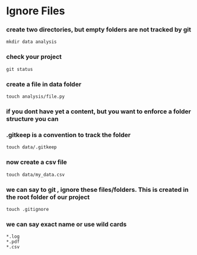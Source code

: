 # Ignore Files

### create two directories, but empty folders are not tracked by git
```
mkdir data analysis
```

### check your project
```
git status
```



### create a file in data folder
```
touch analysis/file.py
```

### if you dont have yet a content, but you want to enforce a folder structure you can
### .gitkeep is a convention to track the folder
```
touch data/.gitkeep
```

### now create a csv file
```
touch data/my_data.csv
```


### we can say to git , ignore these files/folders. This is created in the root folder of our project
```
touch .gitignore
```


### we can say exact name or use wild cards
```
*.log
*.pdf
*.csv
```
